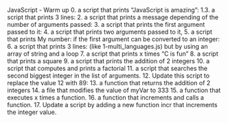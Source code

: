 JavaScript - Warm up
0. a script that prints “JavaScript is amazing”:
1.3.  a script that prints 3 lines:
2. a script that prints a message depending of the number of arguments passed:
3. a script that prints the first argument passed to it:
4. a script that prints two arguments passed to it,
5.  a script that prints My number: <first argument converted in integer> if the first argument can be converted to an integer:
6. a script that prints 3 lines: (like 1-multi_languages.js) but by using an array of string and a loop
7. a script that prints x times “C is fun”
8. a script that prints a square
9.  a script that prints the addition of 2 integers
10. a script that computes and prints a factorial
11. a script that searches the second biggest integer in the list of arguments.
12. Update this script to replace the value 12 with 89:
13. a function that returns the addition of 2 integers
14. a file that modifies the value of myVar to 333
15. a function that executes x times a function.
16. a function that increments and calls a function.
17. Update a script by adding a new function incr that increments the integer value.
